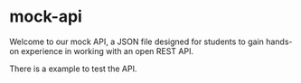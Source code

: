 # mock-api

Welcome to our mock API, a JSON file designed for students to gain hands-on experience in working with an open REST API.

There is a example to test the API.